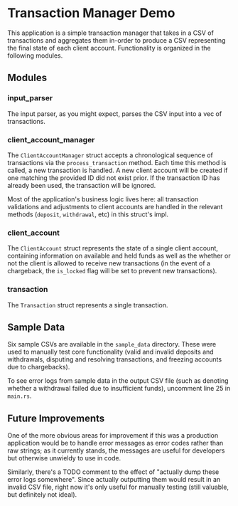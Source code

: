 # Transaction Manager Demo
This application is a simple transaction manager that takes in a CSV of transactions and aggregates them in-order to produce a CSV representing the final state of each client account. Functionality is organized in the following modules.

## Modules

### input_parser
The input parser, as you might expect, parses the CSV input into a vec of transactions.

### client_account_manager
The `ClientAccountManager` struct accepts a chronological sequence of transactions via the `process_transaction` method. Each time this method is called, a new transaction is handled. A new client account will be created if one matching the provided ID did not exist prior. If the transaction ID has already been used, the transaction will be ignored.

Most of the application's business logic lives here: all transaction validations and adjustments to client accounts are handled in the relevant methods (`deposit`, `withdrawal`, etc) in this struct's impl.

### client_account
The `ClientAccount` struct represents the state of a single client account, containing information on available and held funds as well as the whether or not the client is allowed to receive new transactions (in the event of a chargeback, the `is_locked` flag will be set to prevent new transactions).

### transaction
The `Transaction` struct represents a single transaction.

## Sample Data
Six sample CSVs are available in the `sample_data` directory. These were used to manually test core functionality (valid and invalid deposits and withdrawals, disputing and resolving transactions, and freezing accounts due to chargebacks).

To see error logs from sample data in the output CSV file (such as denoting whether a withdrawal failed due to insufficient funds), uncomment line 25 in `main.rs`.

## Future Improvements
One of the more obvious areas for improvement if this was a production application would be to handle error messages as error codes rather than raw strings; as it currently stands, the messages are useful for developers but otherwise unwieldy to use in code.

Similarly, there's a TODO comment to the effect of "actually dump these error logs somewhere". Since actually outputting them would result in an invalid CSV file, right now it's only useful for manually testing (still valuable, but definitely not ideal).